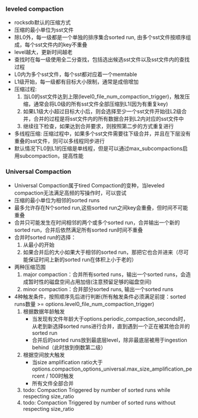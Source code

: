 ### leveled compaction
- rocksdb默认的压缩方式
- 压缩的最小单位为sst文件
- 除L0外，每一级都是一个单独的排序集合sorted run, 由多个sst文件按顺序组成，每个sst文件内的key不重叠
- level越大，更新时间越老
- 查找时在每一级使用全二分查找，包括选出候选sst文件以及sst文件内的查找过程
- L0内为多个sst文件，每个sst都对应着一个memtable
- L1级开始，每一级都有目标大小限制，通常是成倍增加
- 压缩过程:
    1. 当L0的sst文件达到上限(level0_file_num_compaction_trigger)，触发压缩，通常会将L0级的所有sst文件全部压缩到L1(因为有重复key)
    2. 如果L1级大小超过目标大小后，则会选择至少一个sst文件开始往L2级合并，合并的过程是将sst文件内的所有数据合并到L2内对应的sst文件中
    3. 继续往下检查，如果达到合并要求，则按照第二步的方式重复进行
- 多线程压缩: 压缩过程中，如果多个sst文件需要往下级合并，并且在下层没有重叠的sst文件，则可以多线程同步进行
- 默认情况下L0到L1的压缩是单线程，但是可以通过max_subcompactions启用subcompaction，提高性能


### Universal Compaction
- Universal Compaction属于tired Compaction的变种，当leveled compaction无法满足高频的写操作时，可以尝试
- 压缩的最小单位为相邻的sorted runs
- 最多允许存在N个sorted run,这些sorted run之间key会重叠，但时间不可能重叠
- 合并只可能发生在时间相邻的两个或多个sorted run，合并输出一个新的sorted run，合并后依然满足所有sorted run时间不重叠
- 合并时sorted run的选择：
    1. 从最小的开始
    2. 如果合并后的大小如果大于相邻的sorted run，那把它也合并进来（尽可能保证时间上新的sorted run在体积上小于老的）
- 两种压缩范围
    1. major compaction：合并所有sorted runs，输出一个sorted runs，会造成暂时性的磁盘空间占用加倍(注意预留足够的磁盘空间)
    2. minor compaction：合并部分sorted runs, 输出一个sorted runs
- 4种触发条件，按照顺序先后进行判断(所有触发条件必须满足前提：sorted runs数量 >= options.level0_file_num_compaction_trigger)
    1. 根据数据年龄触发
        - 当发现有文件年龄大于options.periodic_compaction_seconds时，从老到新选择sorted runs进行合并，直到遇到一个正在被其他合并的sorted run
        - 合并后的sorted runs放到最底层level，除非最底层被用于ingestion behind（此时放到倒数第二级）
    2. 根据空间放大触发
        - 当size amplification ratio大于options.compaction_options_universal.max_size_amplification_percent / 100时触发
        - 所有文件全部合并
    3. todo: Compaction Triggered by number of sorted runs while respecting size_ratio
    4. todo: Compaction Triggered by number of sorted runs without respecting size_ratio
